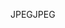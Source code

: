 <span data-ttu-id="73edb-101">JPEG</span><span class="sxs-lookup"><span data-stu-id="73edb-101">JPEG</span></span>